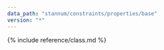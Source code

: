 ```yaml
---
data_path: "stannum/constraints/properties/base"
version: "*"
---
```


{% include reference/class.md %}
